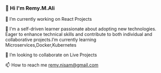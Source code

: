 ### 👋 Hi I'm Remy.M.Ali

🔭 I’m currently working on React Projects

🌱  I'm a self-driven learner passionate about adopting new technologies. Eager to enhance technical skills and contribute to both individual and collaborative projects.I’m currently learning Microservices,Docker,Kubernetes

👯 I’m looking to collaborate on Live Projects

📫 How to reach me remy.nisam@gmail.com

<!--
**remymali/remymali** is a ✨ _special_ ✨ repository because its `README.md` (this file) appears on your GitHub profile.

Here are some ideas to get you started:

- 🔭 I’m currently working on ...
- 🌱 I’m currently learning ...
- 👯 I’m looking to collaborate on ...
- 🤔 I’m looking for help with ...
- 💬 Ask me about ...
- 📫 How to reach me: ...
- 😄 Pronouns: ...
- ⚡ Fun fact: ...
-->
